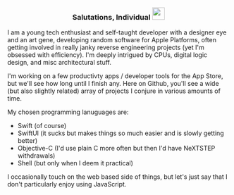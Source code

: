 
<h3 align="center" style="">Salutations, Individual <img src="https://media.giphy.com/media/hvRJCLFzcasrR4ia7z/giphy.gif" width="28"></h3>


I am a young tech enthusiast and self-taught developer with a designer eye and an art gene, developing random software for Apple Platforms, often getting involved in really janky reverse engineering projects (yet I'm obsessed with efficiency). I'm deeply intrigued by CPUs, digital logic design, and misc architectural stuff.

I'm working on a few productivty apps / developer tools for the App Store, but we'll see how long until I finish any. Here on Github, you'll see a wide (but also slightly related) array of projects I conjure in various amounts of time.

My chosen programming lanuguages are:

- Swift (of course)
- SwiftUI (it sucks but makes things so much easier and is slowly getting better)
- Objective-C (I'd use plain C more often but then I'd have NeXTSTEP withdrawals)
- Shell (but only when I deem it practical)

I occasionally touch on the web based side of things, but let's just say that I don't particularly enjoy using JavaScript.

